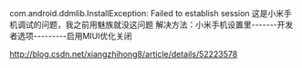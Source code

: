 com.android.ddmlib.InstallException: Failed to establish session
这是小米手机调试的问题，我之前用魅族就没这问题
解决方法：小米手机设置里-------开发者选项---------启用MIUI优化关闭

http://blog.csdn.net/xiangzhihong8/article/details/52223578